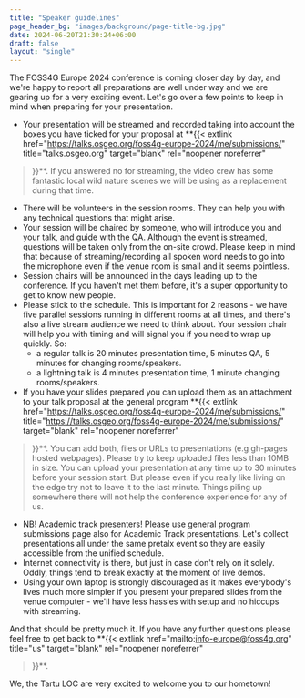 ```yaml
---
title: "Speaker guidelines"
page_header_bg: "images/background/page-title-bg.jpg"
date: 2024-06-20T21:30:24+06:00
draft: false
layout: "single"
---
```


The FOSS4G Europe 2024 conference is coming closer day by day, and
we're happy to report all preparations are well under way and we are gearing
up for a very exciting event. Let's go over a few points to keep in
mind when preparing for your presentation.

- Your presentation will be streamed and recorded taking into account
the boxes you have ticked for your proposal at
**{{<
    extlink href="https://talks.osgeo.org/foss4g-europe-2024/me/submissions/"
    title="talks.osgeo.org"
    target="blank" rel="noopener noreferrer"
>}}**. If you answered no for streaming, the video crew has some fantastic
local wild nature scenes we will be using as a replacement during that time.
- There will be volunteers in the session rooms. They can help you with any
technical questions that might arise.
- Your session will be chaired by someone, who will introduce you and your talk,
and guide with the QA. Although the event is streamed, questions will be taken
only from the on-site crowd. Please keep in mind that because of
streaming/recording all spoken word needs to go into the microphone even if
the venue room is small and it seems pointless.
- Session chairs will be announced in the days leading up to the conference. If
you haven't met them before, it's a super opportunity to get to know new
people.
- Please stick to the schedule. This is important for 2 reasons - we have five
parallel sessions running in different rooms at all times, and there's also a
live stream audience we need to think about. Your session chair will help you
with timing and will signal you if you need to wrap up quickly. So:
  - a regular talk is 20 minutes presentation time, 5 minutes QA, 5 minutes
for changing rooms/speakers.
  - a lightning talk is 4 minutes presentation time, 1 minute changing
rooms/speakers.
- If you have your slides prepared you can upload them as an attachment
to your talk proposal at the general program
**{{<
    extlink href="https://talks.osgeo.org/foss4g-europe-2024/me/submissions/"
    title="https://talks.osgeo.org/foss4g-europe-2024/me/submissions/"
    target="blank" rel="noopener noreferrer"
>}}**.
You can add both, files or URLs to presentations (e.g gh-pages hosted webpages).
Please try to keep uploaded files less than 10MB in size. You can upload your
presentation at any time up to 30 minutes before your session start. But please
even if you really like living on the edge try not to leave it to the last
minute. Things piling up somewhere there will not help the conference experience
for any of us.
- NB! Academic track presenters! Please use general program submissions page
also for Academic Track presentations. Let's collect presentations all under
the same pretalx event so they are easily accessible from the unified schedule.
- Internet connectivity is there, but just in case don't rely on it solely.
Oddly, things tend to break exactly at the moment of live demos.
- Using your own laptop is strongly discouraged as it makes
everybody's lives much more simpler if you present your prepared slides from
the venue computer - we'll have less hassles with setup and no hiccups with
streaming.

And that should be pretty much it. If you have any further questions please
feel free to get back to
**{{<
    extlink href="mailto:info-europe@foss4g.org"
    title="us"
    target="blank" rel="noopener noreferrer"
>}}**.

We, the Tartu LOC are very excited to welcome you to our hometown!
